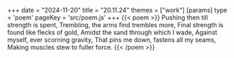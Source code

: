 +++
date = "2024-11-20"
title = "20.11.24"
themes = ["work"]
[params]
  type = 'poem'
  pageKey = 'src/poem.js'
+++
{{< poem >}}
Pushing then till strength is spent,
Trembling, the arms find trembles more,
Final strength is found like flecks of gold,
Amidst the sand through which I wade,
Against myself, ever scorning gravity,
That pins me down, fastens all my seams,
Making muscles stew to fuller force.
{{< /poem >}}